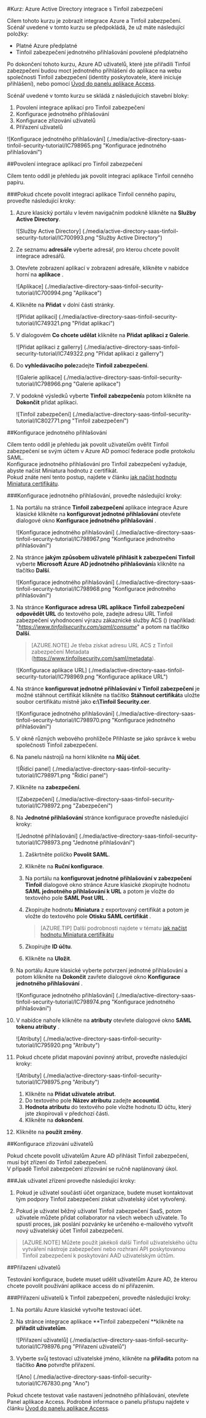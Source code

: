 <properties 
    pageTitle="Kurz: Azure Active Directory integrace s Tinfoil zabezpečení | Microsoft Azure"
    description="Naučte se používat Tinfoil zabezpečení se službou Azure Active Directory povolit jednotné přihlašování, automatizované zřizování a další!." 
    services="active-directory" 
    authors="jeevansd"  
    documentationCenter="na" 
    manager="femila"/>
<tags 
    ms.service="active-directory" 
    ms.devlang="na" 
    ms.topic="article" 
    ms.tgt_pltfrm="na" 
    ms.workload="identity" 
    ms.date="09/11/2016" 
    ms.author="jeedes" />

#<a name="tutorial-azure-active-directory-integration-with-tinfoil-security"></a>Kurz: Azure Active Directory integrace s Tinfoil zabezpečení
  
Cílem tohoto kurzu je zobrazit integrace Azure a Tinfoil zabezpečení.  
Scénář uvedené v tomto kurzu se předpokládá, že už máte následující položky:

-   Platné Azure předplatné
-   Tinfoil zabezpečení jednotného přihlašování povolené předplatného
  
Po dokončení tohoto kurzu, Azure AD uživatelů, které jste přiřadili Tinfoil zabezpečení budou moct jednotného přihlášení do aplikace na webu společnosti Tinfoil zabezpečení (identity poskytovatele, které iniciuje přihlášení), nebo pomocí [Úvod do panelu aplikace Access](active-directory-saas-access-panel-introduction.md).
  
Scénář uvedené v tomto kurzu se skládá z následujících stavební bloky:

1.  Povolení integrace aplikací pro Tinfoil zabezpečení
2.  Konfigurace jednotného přihlašování
3.  Konfigurace zřizování uživatelů
4.  Přiřazení uživatelů

![Konfigurace jednotného přihlašování] (./media/active-directory-saas-tinfoil-security-tutorial/IC798965.png "Konfigurace jednotného přihlašování")

##<a name="enabling-the-application-integration-for-tinfoil-security"></a>Povolení integrace aplikací pro Tinfoil zabezpečení
  
Cílem tento oddíl je přehledu jak povolit integraci aplikace Tinfoil cenného papíru.

###<a name="to-enable-the-application-integration-for-tinfoil-security-perform-the-following-steps"></a>Pokud chcete povolit integraci aplikace Tinfoil cenného papíru, proveďte následující kroky:

1.  Azure klasický portálu v levém navigačním podokně klikněte na **Služby Active Directory**.

    ![Služby Active Directory] (./media/active-directory-saas-tinfoil-security-tutorial/IC700993.png "Služby Active Directory")

2.  Ze seznamu **adresáře** vyberte adresář, pro kterou chcete povolit integrace adresářů.

3.  Otevřete zobrazení aplikací v zobrazení adresáře, klikněte v nabídce horní na **aplikace** .

    ![Aplikace] (./media/active-directory-saas-tinfoil-security-tutorial/IC700994.png "Aplikace")

4.  Klikněte na **Přidat** v dolní části stránky.

    ![Přidat aplikaci] (./media/active-directory-saas-tinfoil-security-tutorial/IC749321.png "Přidat aplikaci")

5.  V dialogovém **Co chcete udělat** klikněte na **Přidat aplikaci z Galerie**.

    ![Přidat aplikaci z gallerry] (./media/active-directory-saas-tinfoil-security-tutorial/IC749322.png "Přidat aplikaci z gallerry")

6.  Do **vyhledávacího pole**zadejte **Tinfoil zabezpečení**.

    ![Galerie aplikace] (./media/active-directory-saas-tinfoil-security-tutorial/IC798966.png "Galerie aplikace")

7.  V podokně výsledků vyberte **Tinfoil zabezpečení**a potom klikněte na **Dokončit** přidat aplikaci.

    ![Tinfoil zabezpečení] (./media/active-directory-saas-tinfoil-security-tutorial/IC802771.png "Tinfoil zabezpečení")

##<a name="configuring-single-sign-on"></a>Konfigurace jednotného přihlašování
  
Cílem tento oddíl je přehledu jak povolit uživatelům ověřit Tinfoil zabezpečení se svým účtem v Azure AD pomocí federace podle protokolu SAML.  
Konfigurace jednotného přihlašování pro Tinfoil zabezpečení vyžaduje, abyste načíst Miniatura hodnotu z certifikát.  
Pokud znáte není tento postup, najdete v článku [jak načíst hodnotu Miniatura certifikátu](http://youtu.be/YKQF266SAxI).

###<a name="to-configure-single-sign-on-perform-the-following-steps"></a>Konfigurace jednotného přihlašování, proveďte následující kroky:

1.  Na portálu na stránce **Tinfoil zabezpečení** aplikace integrace Azure klasické klikněte na **konfigurovat jednotné přihlašování** otevřete dialogové okno **Konfigurace jednotného přihlašování** .

    ![Konfigurace jednotného přihlašování] (./media/active-directory-saas-tinfoil-security-tutorial/IC798967.png "Konfigurace jednotného přihlašování")

2.  Na stránce **jakým způsobem uživatelé přihlásit k zabezpečení Tinfoil** vyberte **Microsoft Azure AD jednotného přihlašování**a klikněte na tlačítko **Další**.

    ![Konfigurace jednotného přihlašování] (./media/active-directory-saas-tinfoil-security-tutorial/IC798968.png "Konfigurace jednotného přihlašování")

3.  Na stránce **Konfigurace adresa URL aplikace** **Tinfoil zabezpečení odpovědět URL** do textového pole, zadejte adresu URL Tinfoil zabezpečení vyhodnocení výrazu zákaznické služby ACS () (například: "*https://www.tinfoilsecurity.com/saml/consume*" a potom na tlačítko **Další**.

    >[AZURE.NOTE] Je třeba získat adresu URL ACS z Tinfoil zabezpečení Metadata (https://www.tinfoilsecurity.com/saml/metadata).

    ![Konfigurace aplikace URL] (./media/active-directory-saas-tinfoil-security-tutorial/IC798969.png "Konfigurace aplikace URL")

4.  Na stránce **konfigurovat jednotné přihlašování v Tinfoil zabezpečení** je možné stáhnout certifikát klikněte na tlačítko **Stáhnout certifikát**a uložte soubor certifikátu místně jako **c:\\Tinfoil Security.cer**.

    ![Konfigurace jednotného přihlašování] (./media/active-directory-saas-tinfoil-security-tutorial/IC798970.png "Konfigurace jednotného přihlašování")

5.  V okně různých webového prohlížeče Přihlaste se jako správce k webu společnosti Tinfoil zabezpečení.

6.  Na panelu nástrojů na horní klikněte na **Můj účet**.

    ![Řídicí panel] (./media/active-directory-saas-tinfoil-security-tutorial/IC798971.png "Řídicí panel")

7.  Klikněte na **zabezpečení**.

    ![Zabezpečení] (./media/active-directory-saas-tinfoil-security-tutorial/IC798972.png "Zabezpečení")

8.  Na **Jednotné přihlašování** stránce konfigurace proveďte následující kroky:

    ![Jednotné přihlašování] (./media/active-directory-saas-tinfoil-security-tutorial/IC798973.png "Jednotné přihlašování")

    1.  Zaškrtněte políčko **Povolit SAML**.
    2.  Klikněte na **Ruční konfigurace**.
    3.  Na portálu na **konfigurovat jednotné přihlašování v zabezpečení Tinfoil** dialogové okno stránce Azure klasické zkopírujte hodnotu **SAML jednotného přihlašování k URL** a potom je vložte do textového pole **SAML Post URL** .
    4.  Zkopírujte hodnotu **Miniatura** z exportovaný certifikát a potom je vložte do textového pole **Otisku SAML certifikát** .  

        >[AZURE.TIP] Další podrobnosti najdete v tématu [jak načíst hodnotu Miniatura certifikátu](http://youtu.be/YKQF266SAxI)

    5.  Zkopírujte **ID účtu**.
    6.  Klikněte na **Uložit**.

9.  Na portálu Azure klasické vyberte potvrzení jednotné přihlašování a potom klikněte na **Dokončit** zavřete dialogové okno **Konfigurace jednotného přihlašování** .

    ![Konfigurace jednotného přihlašování] (./media/active-directory-saas-tinfoil-security-tutorial/IC798974.png "Konfigurace jednotného přihlašování")

10. V nabídce nahoře klikněte na **atributy** otevřete dialogové okno **SAML tokenu atributy** .

    ![Atributy] (./media/active-directory-saas-tinfoil-security-tutorial/IC795920.png "Atributy")

11. Pokud chcete přidat mapování povinný atribut, proveďte následující kroky:

    ![Atributy] (./media/active-directory-saas-tinfoil-security-tutorial/IC798975.png "Atributy")

    1.  Klikněte na **Přidat uživatele atribut**.
    2.  Do textového pole **Název atributu** zadejte **accountid**.
    3.  **Hodnota atributu** do textového pole vložte hodnotu ID účtu, který jste zkopírovali v předchozí části.
    4.  Klikněte na **dokončení**.

12. Klikněte na **použít změny**.

##<a name="configuring-user-provisioning"></a>Konfigurace zřizování uživatelů
  
Pokud chcete povolit uživatelům Azure AD přihlásit Tinfoil zabezpečení, musí být zřízení do Tinfoil zabezpečení.  
V případě Tinfoil zabezpečení zřizování se ručně naplánovaný úkol.

###<a name="to-get-a-user-provisioned-perform-the-following-steps"></a>Jak uživatel zřízení proveďte následující kroky:

1.  Pokud je uživatel součástí účet organizace, budete muset kontaktovat tým podpory Tinfoil zabezpečení získat uživatelský účet vytvořený.

2.  Pokud je uživatel běžný uživatel Tinfoil zabezpečení SaaS, potom uživatele můžete přidat collaborator na všech webech uživatele. To spustí proces, jak poslání pozvánky ke určeného e-mailového vytvořit nový uživatelský účet Tinfoil zabezpečení.

>[AZURE.NOTE] Můžete použít jakékoli další Tinfoil uživatelského účtu vytváření nástroje zabezpečení nebo rozhraní API poskytovanou Tinfoil zabezpečení k poskytování AAD uživatelským účtům.

##<a name="assigning-users"></a>Přiřazení uživatelů
  
Testování konfigurace, budete muset udělit uživatelům Azure AD, že kterou chcete povolit používání aplikace access do ní přiřazením.

###<a name="to-assign-users-to-tinfoil-security-perform-the-following-steps"></a>Přiřazení uživatelů k Tinfoil zabezpečení, proveďte následující kroky:

1.  Na portálu Azure klasické vytvořte testovací účet.

2.  Na stránce integrace aplikace **Tinfoil zabezpečení **klikněte na **přiřadit uživatelům**.

    ![Přiřazení uživatelů] (./media/active-directory-saas-tinfoil-security-tutorial/IC798976.png "Přiřazení uživatelů")

3.  Vyberte svůj testovací uživatelské jméno, klikněte na **přiřadit**a potom na tlačítko **Ano** potvrďte přiřazení.

    ![Ano] (./media/active-directory-saas-tinfoil-security-tutorial/IC767830.png "Ano")
  
Pokud chcete testovat vaše nastavení jednotného přihlašování, otevřete Panel aplikace Access. Podrobné informace o panelu přístupu najdete v článku [Úvod do panelu aplikace Access](active-directory-saas-access-panel-introduction.md).